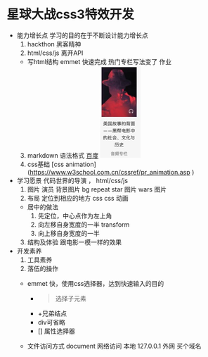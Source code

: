 # 星球大战css3特效开发
- 能力增长点
  学习的目的在于不断设计能力增长点
  1. hackthon 黑客精神
  2. html/css/js 离开API
    - 写html结构
      emmet 快速完成 热门专栏写法变了 作业
  3. markdown 语法格式
    [百度](https://www.baidu.com/)
    ![百度](./images/column.jpg)
  4. css基础
    [css animation]
    (https://www.w3school.com.cn/cssref/pr_animation.asp
)
- 学习愿景
  代码世界的导演 ， html/css/js
  1. 图片 演员
    背景图片 bg  repeat
    star 图片
    wars 图片
  2. 布局
    定位到相应的地方
    css
    css 动画
    - 居中的做法
      1. 先定位，中心点作为左上角
      2. 向左移自身宽度的一半 transform
      3. 向上移自身宽度的一半
  3. 结构及体验
    跟电影一模一样的效果
- 开发素养
  1. 工具素养
  2. 落伍的操作
    - emmet
      快，使用css选择器，达到快速输入的目的

      - >选择子元素
      - +兄弟结点
      - div可省略
      - [] 属性选择器
    - 文件访问方式
      document
      网络访问 本地 127.0.0.1
      外网 买个域名